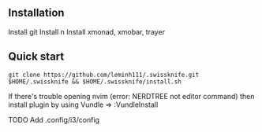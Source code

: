## Installation
Install git
Install n
Install xmonad, xmobar, trayer

## Quick start
```'sh'
git clone https://github.com/leminh111/.swissknife.git $HOME/.swissknife && $HOME/.swissknife/install.sh
```

If there's trouble opening nvim (error: NERDTREE not editor command) then install plugin by using Vundle => :VundleInstall

TODO
Add .config/i3/config
